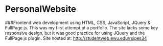 # PersonalWebsite
###Frontend web development using HTML, CSS, JavaScript, JQuery &amp; FullPage.js.
This was my first attempt at a portfolio. The site lacks some key responsive design, but it was good practice for using JQuery and the FullPage.js plugin.
Site hosted at: http://studentweb.ewu.edu/rsipes34
